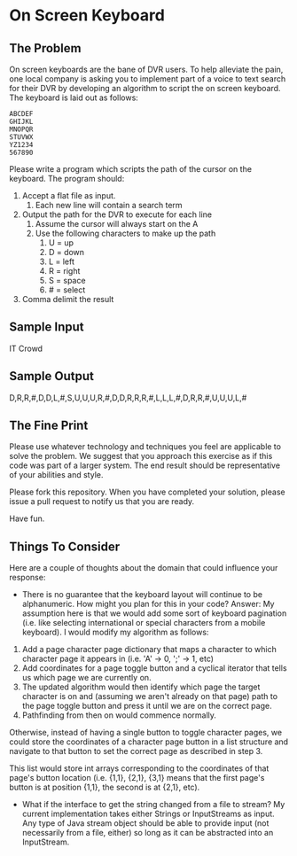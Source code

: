 # On Screen Keyboard

## The Problem

On screen keyboards are the bane of DVR users. To help alleviate the pain, one local company is asking you to implement part of a voice to text search for their DVR by developing an algorithm to script the on screen keyboard.
The keyboard is laid out as follows:

```
ABCDEF
GHIJKL
MNOPQR
STUVWX
YZ1234
567890
```

Please write a program which scripts the path of the cursor on the keyboard. The program should:

1. Accept a flat file as input.
   1. Each new line will contain a search term
2. Output the path for the DVR to execute for each line
   1. Assume the cursor will always start on the A
   2. Use the following characters to make up the path
      1. U = up
      2. D = down
      3. L = left
      4. R = right
      5. S = space
      6. \# = select
3. Comma delimit the result

## Sample Input

IT Crowd

## Sample Output

D,R,R,#,D,D,L,#,S,U,U,U,R,#,D,D,R,R,R,#,L,L,L,#,D,R,R,#,U,U,U,L,#

## The Fine Print

Please use whatever technology and techniques you feel are applicable to solve the problem. We suggest that you approach this exercise as if this code was part of a larger system. The end result should be representative of your abilities and style.

Please fork this repository. When you have completed your solution, please issue a pull request to notify us that you are ready.

Have fun.

## Things To Consider

Here are a couple of thoughts about the domain that could influence your response:

- There is no guarantee that the keyboard layout will continue to be alphanumeric. How might you plan for this in your code?
Answer:
My assumption here is that we would add some sort of keyboard pagination (i.e. like selecting international or special characters from a mobile keyboard).  I would modify my algorithm as follows:
1) Add a page character page dictionary that maps a character to which character page it appears in (i.e. 'A' -> 0, ';' -> 1, etc)
2) Add coordinates for a page toggle button and a cyclical iterator that tells us which page we are currently on.
3) The updated algorithm would then identify which page the target character is on and (assuming we aren't already on that page) path to the page toggle button and press it until we are on the correct page.
4) Pathfinding from then on would commence normally.

Otherwise, instead of having a single button to toggle character pages, we could store the coordinates of a character page button in a list structure and navigate to that button to set the correct page as described in step 3.

This list would store int arrays corresponding to the coordinates of that page's button location (i.e. {1,1}, {2,1}, {3,1} means that the first page's button is at position {1,1}, the second is at {2,1}, etc).

- What if the interface to get the string changed from a file to stream?
My current implementation takes either Strings or InputStreams as input.  Any type of Java stream object should be able to provide input (not necessarily from a file, either) so long as it can be abstracted into an InputStream.
